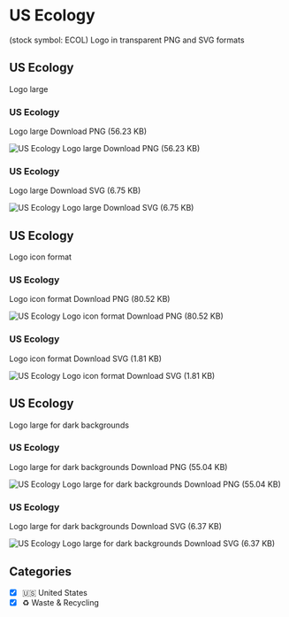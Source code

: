 # US Ecology
 (stock symbol: ECOL) Logo in transparent PNG and SVG formats

## US Ecology
 Logo large

### US Ecology
 Logo large Download PNG (56.23 KB)

![US Ecology
 Logo large Download PNG (56.23 KB)](/img/orig/ECOL_BIG-65309de8.png)

### US Ecology
 Logo large Download SVG (6.75 KB)

![US Ecology
 Logo large Download SVG (6.75 KB)](/img/orig/ECOL_BIG-29d223e1.svg)

## US Ecology
 Logo icon format

### US Ecology
 Logo icon format Download PNG (80.52 KB)

![US Ecology
 Logo icon format Download PNG (80.52 KB)](/img/orig/ECOL-2a6fd12e.png)

### US Ecology
 Logo icon format Download SVG (1.81 KB)

![US Ecology
 Logo icon format Download SVG (1.81 KB)](/img/orig/ECOL-72f059d6.svg)

## US Ecology
 Logo large for dark backgrounds

### US Ecology
 Logo large for dark backgrounds Download PNG (55.04 KB)

![US Ecology
 Logo large for dark backgrounds Download PNG (55.04 KB)](/img/orig/ECOL_BIG.D-ac58e3ba.png)

### US Ecology
 Logo large for dark backgrounds Download SVG (6.37 KB)

![US Ecology
 Logo large for dark backgrounds Download SVG (6.37 KB)](/img/orig/ECOL_BIG.D-ee80ddb6.svg)



## Categories
- [x] 🇺🇸 United States
- [x] ♻️ Waste & Recycling
